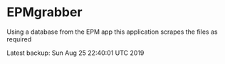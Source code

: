 # EPMgrabber
Using a database from the EPM app this application scrapes the files as required


Latest backup: Sun Aug 25 22:40:01 UTC 2019
